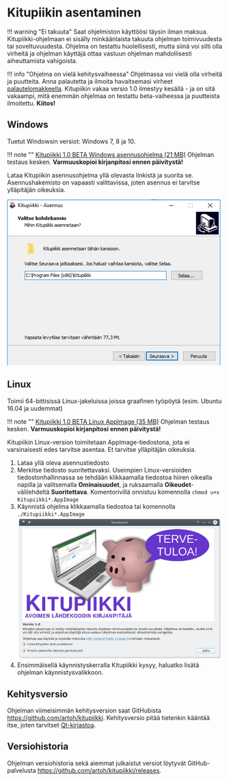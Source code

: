 # Kitupiikin asentaminen

!!! warning "Ei takuuta"
    Saat ohjelmiston käyttöösi täysin ilman maksua.
    Kitupiikki-ohjelmaan ei sisälly minkäänlaista takuuta ohjelman toimivuudesta tai soveltuvuudesta. Ohjelma on testattu huolellisesti, mutta siinä voi silti olla virheitä ja ohjelman käyttäjä ottaa vastuun ohjelman mahdollisesti aiheuttamista vahigoista.

!!! info "Ohjelma on vielä kehitysvaiheessa"
    Ohjelmassa voi vielä olla virheitä ja puutteita.
    Anna palautetta ja ilmoita havaitsemasi virheet [palautelomakkeella](https://form.jotformeu.com/73283959099374).
    Kitupiikin vakaa versio 1.0 ilmestyy kesällä - ja on sitä vakaampi, mitä enemmän ohjelmaa on testattu beta-vaiheessa ja puutteista ilmoitettu. **Kiitos!**

## Windows

Tuetut Windowsin versiot: Windows 7, 8 ja 10.

!!! note ""
    <span class="fa fa-windows"></span> [Kitupiikki 1.0 BETA Windows asennusohjelma (21 MB)](https://github.com/artoh/kitupiikki/releases/download/v1.0-beta/kitupiikki1.0-beta-asennus.exe) <span class="fa fa-exclamation-triangle"></span> Ohjelman testaus kesken. **Varmuuskopioi kirjanpitosi ennen päivitystä!**

Lataa Kitupiikin asennusohjelma yllä olevasta linkistä ja suorita se. Asennushakemisto on vapaasti valittavissa, joten asennus ei tarvitse ylläpitäjän oikeuksia.

![](images/asennus_hakemisto.png)

## Linux

Toimii 64-bittisissä Linux-jakeluissa joissa graafinen työpöytä (esim. Ubuntu 16.04 ja uudemmat)

!!! note ""
    <span class="fa fa-linux"></span> [Kitupiikki 1.0 BETA Linux AppImage (35 MB)](https://github.com/artoh/kitupiikki/releases/download/v1.0-beta/Kitupiikki-1.0-beta-x86_64.AppImage) <span class="fa fa-exclamation-triangle"></span> Ohjelman testaus kesken. **Varmuuskopioi kirjanpitosi ennen päivitystä!**

Kitupiikin Linux-version toimitetaan AppImage-tiedostona, jota ei varsinaisesti edes tarvitse asentaa. Et tarvitse ylläpitäjän oikeuksia.

1. Lataa yllä oleva asennustiedosto
2. Merkitse tiedosto suoritettavaksi. Useimpien Linux-versioiden tiedostonhallinnassa se tehdään klikkaamalla tiedostoa hiiren oikealla napilla ja valitsemalla **Ominaisuudet**, ja ruksaamalla **Oikeudet**-välilehdeltä **Suoritettava**. Komentorivillä onnistuu komennolla `chmod u+x Kitupiikki*.AppImage`
3. Käynnistä ohjelma klikkaamalla tiedostoa tai komennolla `./Kitupiikki*.AppImage`
   ![](images/tervetuloa.png)
4. Ensimmäisellä käynnistyskerralla Kitupiikki kysyy, haluatko lisätä ohjelman käynnistysvalikkoon.


## Kehitysversio

Ohjelman viimeisimmän kehitysversion saat GitHubista <https://github.com/artoh/kitupiikki>. Kehitysversio pitää tietenkin kääntää itse, joten tarvitset [Qt-kirjastoa](http://qt.io).

## Versiohistoria

Ohjelman versiohistoria sekä aiemmat julkaistut versiot löytyvät GitHub-palvelusta <https://github.com/artoh/kitupiikki/releases>.
